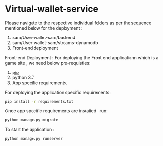 # Virtual-wallet-service

Please navigate to the respective individual folders as per the sequence mentioned below for the deployment :

1) sam/User-wallet-sam/backend
2) sam/User-wallet-sam/streams-dynamodb
3) Front-end deployment 


Front-end Deployment :
For deploying the Front end applicationn which is a game site , we need below pre-requisties:
1) [pip](https://pip.pypa.io/en/stable/cli/pip_install/)
2) python 3.7
3) App specific requirements.

For deploying the application specific requirements:
```bash
pip install -r requirements.txt
```

Once app specific requirements are installed :
run:
```bash
python manage.py migrate
```

To start the application :
```bash
python manage.py runserver
```
